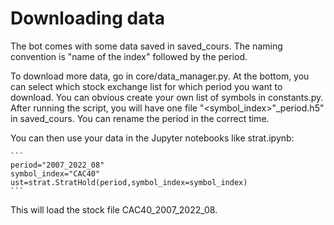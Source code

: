 # Downloading data
The bot comes with some data saved in saved_cours. The naming convention is "name of the index" followed by the period.

To download more data, go in core/data_manager.py. At the bottom, you can select which stock exchange list for which period you want to download. You can obvious create your own list of symbols in constants.py. After running the script, you will have one file "<symbol_index>"_period.h5" in saved_cours. You can rename the period in the correct time.

You can then use your data in the Jupyter notebooks like strat.ipynb:

    ```
    period="2007_2022_08"
    symbol_index="CAC40"
    ust=strat.StratHold(period,symbol_index=symbol_index)    
    ```
    
This will load the stock file CAC40_2007_2022_08.

